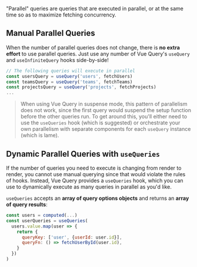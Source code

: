 "Parallel" queries are queries that are executed in parallel, or at the same time so as to maximize fetching concurrency.

## Manual Parallel Queries

When the number of parallel queries does not change, there is **no extra effort** to use parallel queries. Just use any number of Vue Query's `useQuery` and `useInfiniteQuery` hooks side-by-side!

```js
// The following queries will execute in parallel
const usersQuery = useQuery('users', fetchUsers)
const teamsQuery = useQuery('teams', fetchTeams)
const projectsQuery = useQuery('projects', fetchProjects)
...
```

> When using Vue Query in suspense mode, this pattern of parallelism does not work, since the first query would suspend the setup function before the other queries run. To get around this, you'll either need to use the `useQueries` hook (which is suggested) or orchestrate your own parallelism with separate components for each `useQuery` instance (which is lame).

## Dynamic Parallel Queries with `useQueries`

If the number of queries you need to execute is changing from render to render, you cannot use manual querying since that would violate the rules of hooks. Instead, Vue Query provides a `useQueries` hook, which you can use to dynamically execute as many queries in parallel as you'd like.

`useQueries` accepts an **array of query options objects** and returns an **array of query results**:

```js
const users = computed(...)
const userQueries = useQueries(
  users.value.map(user => {
    return {
      queryKey: ['user', {userId: user.id}],
      queryFn: () => fetchUserById(user.id),
    }
  })
)
```
